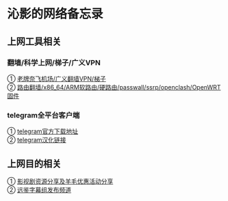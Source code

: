 # 沁影的网络备忘录

## 上网工具相关

### 翻墙/科学上网/梯子/广义VPN           
① [老牌奈飞机场/广义翻墙VPN/梯子](https://t.me/QinShadowNote/2)        
② [路由翻墙/x86_64/ARM软路由/硬路由/passwall/ssrp/openclash/OpenWRT固件](https://t.me/OpenWRTcn)        

### telegram全平台客户端   
① [telegram官方下载地址](https://telegram.org/apps)           
② [telegram汉化链接](https://t.me/setlanguage/classic-zh)      

## 上网目的相关      
① [影视剧资源分享及羊毛优惠活动分享](https://t.me/joinchat/AAAAAEhkwtQjONQXe--Z8g)      
② [远鉴字幕组发布频道](https://t.me/joinchat/AAAAAE3AeBfFEPXuMGLzWw)       
